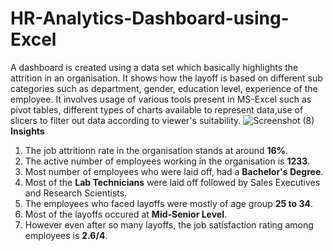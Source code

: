 # HR-Analytics-Dashboard-using-Excel
A dashboard is created using a data set which basically highlights the attrition in an organisation. It shows how the layoff is based on different sub categories such as department, gender, education level, experience of the employee. It involves usage of various tools present in MS-Excel such as pivot tables, different types of charts available to represent data,use of slicers to filter out data according to viewer's suitability.
![Screenshot (8)](https://github.com/aman44478/HR-Analytics-Dashboard-using-Excel/assets/143328397/7bada2ac-74e4-42f4-a73c-d99858d65845)
**Insights**
1) The job attritionn rate in the organisation stands at around **16%**.
2) The active number of employees working in the organisation is **1233**.
3) Most number of employees who were laid off, had a **Bachelor's Degree**.
4) Most of the **Lab Technicians** were laid off followed by Sales Executives and Research Scientists.
5) The employees who faced layoffs were mostly of age group **25 to 34**.
6) Most of the layoffs occured at **Mid-Senior Level**.
7) However even after so many layoffs, the job satisfaction rating among employees is **2.6/4**.

